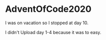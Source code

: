 # AdventOfCode2020

I was on vacation so I stopped at day 10.

I didn't Upload day 1-4 because it was to easy.
